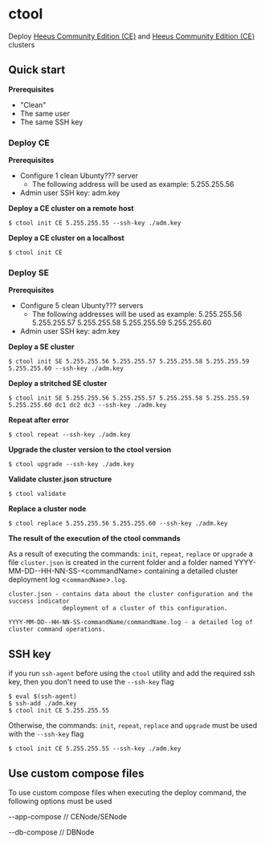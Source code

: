 # ctool

Deploy [Heeus Community Edition (CE)](https://github.com/heeus/heeus-design#community-edition-ce) and [Heeus Community Edition (CE)](https://github.com/heeus/heeus-design#community-edition-ce) clusters
         
## Quick start

**Prerequisites**
- "Clean"
- The same user
- The same SSH key

### Deploy CE

**Prerequisites**
- Configure 1 clean  Ubunty??? server
  - The following address will be used as example: 5.255.255.56 
- Admin user SSH key: adm.key


**Deploy a CE cluster on a remote host**

    $ ctool init CE 5.255.255.55 --ssh-key ./adm.key

**Deploy a CE cluster on a localhost**

    $ ctool init CE


### Deploy SE

**Prerequisites**
- Configure 5 clean  Ubunty??? servers
  - The following addresses will be used as example: 5.255.255.56 5.255.255.57 5.255.255.58 5.255.255.59 5.255.255.60 
- Admin user SSH key: adm.key

**Deploy a SE cluster**

    $ ctool init SE 5.255.255.56 5.255.255.57 5.255.255.58 5.255.255.59 5.255.255.60 --ssh-key ./adm.key

**Deploy a stritched SE cluster**

    $ ctool init SE 5.255.255.56 5.255.255.57 5.255.255.58 5.255.255.59 5.255.255.60 dc1 dc2 dc3 --ssh-key ./adm.key

**Repeat after error**

    $ ctool repeat --ssh-key ./adm.key

**Upgrade the cluster version to the ctool version**

    $ ctool upgrade --ssh-key ./adm.key

**Validate cluster.json structure**

    $ ctool validate

**Replace a cluster node**

    $ ctool replace 5.255.255.56 5.255.255.60 --ssh-key ./adm.key


**The result of the execution of the ctool commands**

As a result of executing the commands: `init`, `repeat`, `replace` or `upgrade` a file `cluster.json` is created in the current folder and a folder
named YYYY-MM-DD--HH-NN-SS-&lt;commandName&gt; containing a detailed cluster deployment log &lt;`commandName`&gt;`.log`.


    cluster.json - contains data about the cluster configuration and the success indicator
                   deployment of a cluster of this configuration. 

    YYYY-MM-DD--HH-NN-SS-commandName/commandName.log - a detailed log of cluster command operations.

## SSH key

if you run `ssh-agent` before using the `ctool` utility and add the required ssh key, then you don't need to use the `--ssh-key` flag

    $ eval $(ssh-agent)
    $ ssh-add ./adm.key
    $ ctool init CE 5.255.255.55 

Otherwise, the commands: `init`, `repeat`, `replace` and `upgrade` must be used with the `--ssh-key` flag

    $ ctool init CE 5.255.255.55 --ssh-key ./adm.key

## Use custom compose files

To use custom compose files when executing the deploy command, the following options must be used

--app-compose // CENode/SENode

--db-compose  // DBNode

